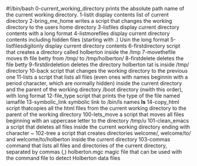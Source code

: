 #!/bin/bash
0-current_working_directory prints the absolute path name of the current working directory.
1-listit display contents list of current directory
2-bring_me_home writes a script that changes the working directory to the users home directory
3-lisfiles display current directory contents with a long format
4-listmorefiles display current directory contents including hidden files (starting with .) Usin the long format
5-listfilesdigitonly display current directory contents
6-firstdirectory script that creates a directory called holberton inside the /tmp
7-movethefile moves th file betty from /tmp/ to /tmp/holberton/
8-firstdelete deletes the file betty
9-firstdirdeletion deletes the directory holberton tat is inside /tmp/ directory
10-back script that changes the working directory to the previous one
11-lists a script that lists all files (even ones with names beginnin with a period character, which are normally hidden) inside the current directory and the parent of the working directory /boot directory (nwith this order), with long format
12-file_type script that prints the type of the file named iamafile
13-symbolic_link symbolic link to /bin/ls names __ls__
14-copy_html script thatcopies all the html files from the current working directory to the parent of the working directory
100-lets_move a script that moves all files beginning with an uppercase letter to the directory /tmp/u
101-clean_emacs a script that deletes all files inside the current working directory ending with character ~
102-tree a script that creates directories welcome/, welcome/to/ and welcome/to/holberton inside the current directory
103-commas command that lists all files and directories of the current directory, separated by commas (,)
holberton.mgc magic file that can be used with the command file to detect Holberton data files
